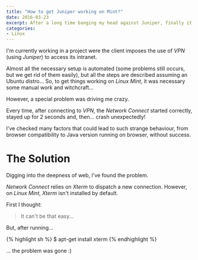 ```yaml
---
title: "How to get Juniper working on Mint?"
date: 2016-03-23
excerpt: After a long time banging my head against Juniper, finally it's working on Mint...
categories:
- Linux
---
```

I'm currently working in a project were the client imposes the use of _VPN_ (using _Juniper_) to access its intranet.

Almost all the necessary setup is automated (some problems still occurs, but we get rid of them easily), but all the steps are described assuming an Ubuntu distro...
So, to get things working on _Linux Mint_, it was necessary some manual work and witchcraft...

However, a special problem was driving me crazy.

Every time, after connecting to _VPN_, the _Network Connect_ started correctly, stayed up for 2 seconds and, then... crash unexpectedly!

I've checked many factors that could lead to such strange behaviour, from browser compatibility to Java version running on browser, without success.

# The Solution

Digging into the deepness of web, I've found the problem.

_Network Connect_ relies on *Xterm* to dispatch a new connection.
However, on _Linux Mint_, _Xterm_ isn't installed by default.

First I thought:

> It can't be that easy...

But, after running...

{% highlight sh %}
$ apt-get install xterm
{% endhighlight %}

... the problem was gone :)
